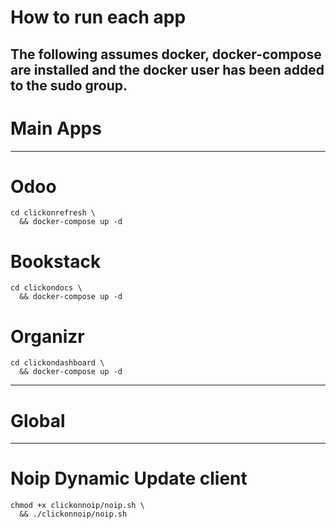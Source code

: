 # How to run each app

The following assumes docker, docker-compose are installed and the docker user has been added to the sudo group.
----------------------------------------------
# Main Apps
---

# Odoo

```
cd clickonrefresh \
  && docker-compose up -d
```

# Bookstack

```
cd clickondocs \
  && docker-compose up -d
```

# Organizr

```
cd clickondashboard \
  && docker-compose up -d
```

------------------------------------------------
# Global
---
# Noip Dynamic Update client

```
chmod +x clickonnoip/noip.sh \
  && ./clickonnoip/noip.sh
```
